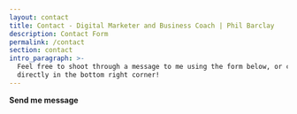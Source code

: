 ```yaml
---
layout: contact
title: Contact - Digital Marketer and Business Coach | Phil Barclay
description: Contact Form
permalink: /contact
section: contact
intro_paragraph: >-
  Feel free to shoot through a message to me using the form below, or chat to me
  directly in the bottom right corner!
---
```

**Send me message**
